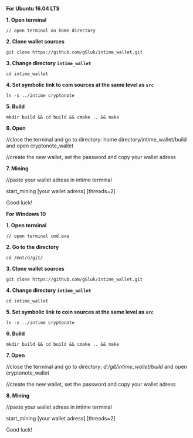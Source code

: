 **For Ubuntu 16.04 LTS**

**1. Open terminal**

```
// open terminal on home directory
```

**2. Clone wallet sources**

```
git clone https://github.com/gGluk/intime_wallet.git
```

**3. Change directory `intime_wallet`**
 
```
cd intime_wallet
```

**4. Set symbolic link to coin sources at the same level as `src`**

```
ln -s ../intime cryptonote
```

**5. Build**

```
mkdir build && cd build && cmake .. && make
```

**6. Open**

//close the terminal and go to directory: home directory/intime_wallet/build and open cryptonote_wallet

//create the new wallet, set the password and copy your wallet adress

**7. Mining**

//paste your wallet adress in intime terminal

start_mining [your wallet adress] [threads=2]

Good luck!

**For Windows 10**

**1. Open terminal**

```
// open terminal cmd.exe
```

**2. Go to the directory**

```
cd /mnt/d/git/
```

**3. Clone wallet sources**

```
git clone https://github.com/gGluk/intime_wallet.git
```

**4. Change directory `intime_wallet`**
 
```
cd intime_wallet
```

**5. Set symbolic link to coin sources at the same level as `src`**

```
ln -s ../intime cryptonote
```

**6. Build**

```
mkdir build && cd build && cmake .. && make
```

**7. Open**

//close the terminal and go to directory: *d:/git/intime_wallet/build* and open cryptonote_wallet

//create the new wallet, set the password and copy your wallet adress

**8. Mining**

//paste your wallet adress in intime terminal

start_mining [your wallet adress] [threads=2]

Good luck!
